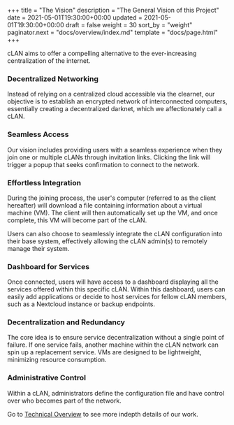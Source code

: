 +++
title = "The Vision"
description = "The General Vision of this Project"
date = 2021-05-01T19:30:00+00:00
updated = 2021-05-01T19:30:00+00:00
draft = false
weight = 30
sort_by = "weight"
paginator.next = "docs/overview/index.md"
template = "docs/page.html"
+++


cLAN aims to offer a compelling alternative to the ever-increasing centralization of the internet.

### Decentralized Networking

Instead of relying on a centralized cloud accessible via the clearnet, our objective is to establish an encrypted network of interconnected computers, essentially creating a decentralized darknet, which we affectionately call a cLAN.

### Seamless Access

Our vision includes providing users with a seamless experience when they join one or multiple cLANs through invitation links. Clicking the link will trigger a popup that seeks confirmation to connect to the network.

### Effortless Integration

During the joining process, the user's computer (referred to as the client hereafter) will download a file containing information about a virtual machine (VM). The client will then automatically set up the VM, and once complete, this VM will become part of the cLAN.

Users can also choose to seamlessly integrate the cLAN configuration into their base system, effectively allowing the cLAN admin(s) to remotely manage their system.

### Dashboard for Services

Once connected, users will have access to a dashboard displaying all the services offered within this specific cLAN. Within this dashboard, users can easily add applications or decide to host services for fellow cLAN members, such as a Nextcloud instance or backup endpoints.

### Decentralization and Redundancy

The core idea is to ensure service decentralization without a single point of failure. If one service fails, another machine within the cLAN network can spin up a replacement service. VMs are designed to be lightweight, minimizing resource consumption.

### Administrative Control

Within a cLAN, administrators define the configuration file and have control over who becomes part of the network.

Go to [Technical Overview](@/docs/overview/index.md) to see more indepth details of our work.
